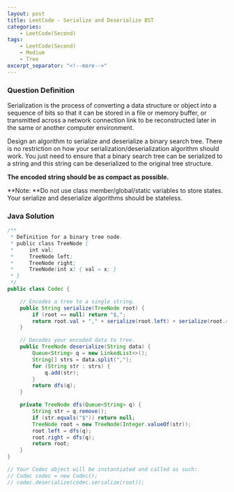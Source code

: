 ```yaml
---
layout: post
title: LeetCode - Serialize and Deserialize BST
categories:
    - LeetCode(Second)
tags:
    - LeetCode(Second)
    - Medium
    - Tree
excerpt_separator: "<!--more-->"
---
```


### Question Definition
Serialization is the process of converting a data structure or object into a sequence of bits so that it can be stored in a file or memory buffer, or transmitted across a network connection link to be reconstructed later in the same or another computer environment.

Design an algorithm to serialize and deserialize a binary search tree. There is no restriction on how your serialization/deserialization algorithm should work. You just need to ensure that a binary search tree can be serialized to a string and this string can be deserialized to the original tree structure.

**The encoded string should be as compact as possible.**
<!--more-->

**Note: **Do not use class member/global/static variables to store states. Your serialize and deserialize algorithms should be stateless.
### Java Solution
```java
/**
 * Definition for a binary tree node.
 * public class TreeNode {
 *     int val;
 *     TreeNode left;
 *     TreeNode right;
 *     TreeNode(int x) { val = x; }
 * }
 */
public class Codec {

    // Encodes a tree to a single string.
    public String serialize(TreeNode root) {
        if (root == null) return "$,";
        return root.val + "," + serialize(root.left) + serialize(root.right);
    }

    // Decodes your encoded data to tree.
    public TreeNode deserialize(String data) {
        Queue<String> q = new LinkedList<>();
        String[] strs = data.split(",");
        for (String str : strs) {
            q.add(str);
        }
        return dfs(q);
    }

    private TreeNode dfs(Queue<String> q) {
        String str = q.remove();
        if (str.equals("$")) return null;
        TreeNode root = new TreeNode(Integer.valueOf(str));
        root.left = dfs(q);
        root.right = dfs(q);
        return root;
    }
}

// Your Codec object will be instantiated and called as such:
// Codec codec = new Codec();
// codec.deserialize(codec.serialize(root));
```